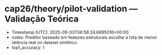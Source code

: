# cap26/theory/pilot-validation — Validação Teórica

- Timestamp (UTC): 2025-09-03T06:56:24.6895016+00:00
- notes: Preditor baseado em features estruturais escolhe a rota de menor latência real no dataset sintético.
- top1_accuracy: 1

